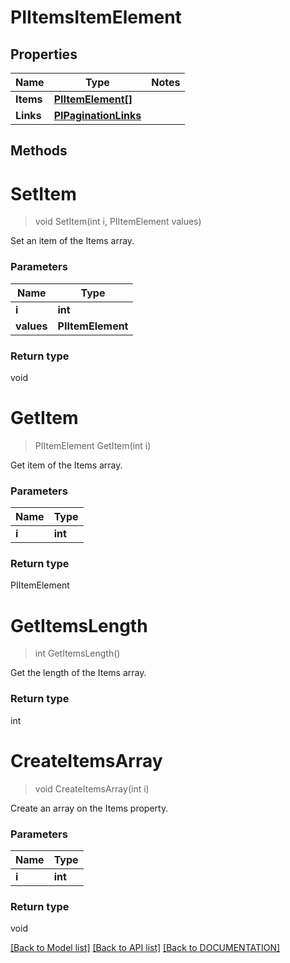 # PIItemsItemElement

## Properties
Name | Type | Notes
------------ | ------------- | -------------
**Items** | **[**PIItemElement[]**](../Model/PIItemElement.md)**
**Links** | **[**PIPaginationLinks**](../Model/PIPaginationLinks.md)**

## Methods

# **SetItem**
> void SetItem(int i, PIItemElement values)

Set an item of the Items array.

### Parameters

Name | Type
------------- | -------------
 **i** | **int**
 **values** | **PIItemElement**

### Return type

void


# **GetItem**
> PIItemElement GetItem(int i)

Get item of the Items array.

### Parameters

Name | Type
------------- | -------------
 **i** | **int**

### Return type

PIItemElement


# **GetItemsLength**
> int GetItemsLength()

Get the length of the Items array.


### Return type

int


# **CreateItemsArray**
> void CreateItemsArray(int i)

Create an array on the Items property.

### Parameters

Name | Type
------------- | -------------
 **i** | **int**

### Return type

void

[[Back to Model list]](../../DOCUMENTATION.md#documentation-for-models) [[Back to API list]](../../DOCUMENTATION.md#documentation-for-api-endpoints) [[Back to DOCUMENTATION]](../../DOCUMENTATION.md)
